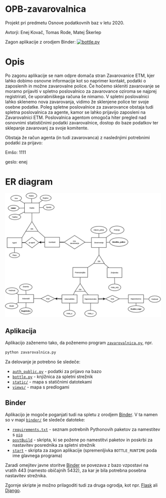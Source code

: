 # OPB-zavarovalnica

Projekt pri predmetu Osnove podatkovnih baz v letu 2020.

Avtorji: Enej Kovač, Tomas Rode, Matej Škerlep

Zagon aplikacije z orodjem Binder: [![bottle.py](https://mybinder.org/badge_logo.svg)](https://mybinder.org/v2/gh/matejske/OPB-zavarovalnica/master?urlpath=proxy/8080/)

# Opis

Po zagonu aplikacije se nam odpre domača stran Zavarovanice ETM, kjer lahko dobimo osnovne informacije kot so naprimer kontakt, podatki o zaposlenih in možne zavarovalne police. Če hočemo skleniti zavarovanje se moramo prijaviti v spletno poslovalnico za zavarovance oziroma se najprej registrirati, če uporabniškega računa še nimamo. V spletni poslovalnici lahko sklenemo nova zavarovanja, vidimo že sklenjene police ter svoje osebne podatke. Poleg spletne poslovalnice za zavarovance obstaja tudi spletna poslovalnica za agente, kamor se lahko prijavijo zaposleni na Zavarovalnici ETM. Poslovalnica agentom omogoča hiter pregled nad osnovnimi statističnimi podatki zavarovalnice, dostop do baze podatkov ter sklepanje zavarovanj za svoje komitente.

Obstaja že račun agenta (in tudi zavarovanca) z naslednjimi potrebnimi podatki za prijavo:

Emšo: 1111

geslo: enej

# ER diagram

<img src="./ER diagram/ER_diagram_zavarovalnica.png" alt="ER diagram"/>


## Aplikacija

Aplikacijo zaženemo tako, da poženemo program [`zavarovalnica.py`](zavarovalnica.py), npr.
```bash
python zavarovalnica.py
```
Za delovanje je potrebno še sledeče:
* [`auth_public.py`](auth_public.py) - podatki za prijavo na bazo
* [`bottle.py`](bottle.py) - knjižnica za spletni strežnik
* [`static/`](static/) - mapa s statičnimi datotekami
* [`views/`](views/) - mapa s predlogami


## Binder

Aplikacijo je mogoče poganjati tudi na spletu z orodjem [Binder](https://mybinder.org/). V ta namen so v mapi [`binder/`](binder/) še sledeče datoteke:
* [`requirements.txt`](binder/requirements.txt) - seznam potrebnih Pythonovih paketov za namestitev s [`pip`](https://pypi.org/project/pip/)
* [`postBuild`](binder/postBuild) - skripta, ki se požene po namestitvi paketov in poskrbi za nastavitev posrednika za spletni strežnik
* [`start`](binder/start) - skripta za zagon aplikacije (spremenljivka `BOTTLE_RUNTIME` poda ime glavnega programa)

Zaradi omejitev javne storitve [Binder](https://mybinder.org/) se povezava z bazo vzpostavi na vratih 443 (namesto običajnih 5432), za kar je bila potrebna posebna nastavitev strežnika.

Zgornje skripte je možno prilagoditi tudi za druga ogrodja, kot npr. [Flask](https://palletsprojects.com/p/flask/) ali [Django](https://www.djangoproject.com/).

